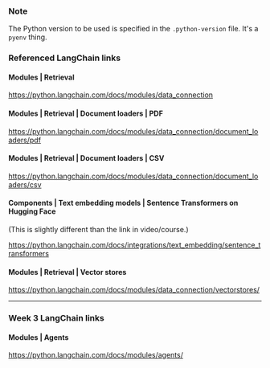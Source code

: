 ### Note
The Python version to be used is specified in the `.python-version` file. It's a `pyenv` thing.

### Referenced LangChain links

#### Modules | Retrieval

https://python.langchain.com/docs/modules/data_connection

#### Modules | Retrieval | Document loaders | PDF

https://python.langchain.com/docs/modules/data_connection/document_loaders/pdf

#### Modules | Retrieval | Document loaders | CSV

https://python.langchain.com/docs/modules/data_connection/document_loaders/csv

#### Components | Text embedding models | Sentence Transformers on Hugging Face

(This is slightly different than the link in video/course.)

https://python.langchain.com/docs/integrations/text_embedding/sentence_transformers

#### Modules | Retrieval | Vector stores

https://python.langchain.com/docs/modules/data_connection/vectorstores/

----
### Week 3 LangChain links

#### Modules | Agents

https://python.langchain.com/docs/modules/agents/
